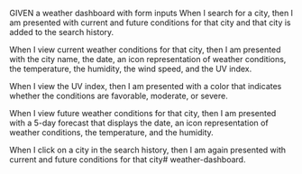 GIVEN a weather dashboard with form inputs
When I search for a city,
then I am presented with current and future conditions for that city and that city is added to the search history.

When I view current weather conditions for that city,
then I am presented with the city name, the date, an icon representation of weather conditions, the temperature, the humidity, the wind speed, and the UV index.

When I view the UV index,
then I am presented with a color that indicates whether the conditions are favorable, moderate, or severe.

When I view future weather conditions for that city,
then I am presented with a 5-day forecast that displays the date, an icon representation of weather conditions, the temperature, and the humidity.

When I click on a city in the search history,
then I am again presented with current and future conditions for that city# weather-dashboard.
